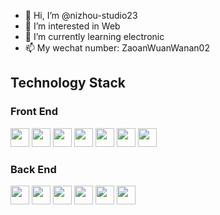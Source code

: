 - 👋 Hi, I’m @nizhou-studio23
- 👀 I’m interested in Web
- 🌱 I’m currently learning electronic
- 📫 My wechat number: ZaoanWuanWanan02

<!---
nizhou-studio23/nizhou-studio23 is a ✨ special ✨ repository because its `README.md` (this file) appears on your GitHub profile.
You can click the Preview link to take a look at your changes.
--->

<link rel="stylesheet" href="https://cdn.jsdelivr.net/gh/devicons/devicon@v2.15.1/devicon.min.css">

## Technology Stack

### Front End
          
<div>
<img src="https://cdn.jsdelivr.net/gh/devicons/devicon/icons/html5/html5-original.svg" width="30" height="30" />
<img src="https://cdn.jsdelivr.net/gh/devicons/devicon/icons/css3/css3-original.svg" width="30" height="30" />
<img src="https://cdn.jsdelivr.net/gh/devicons/devicon/icons/javascript/javascript-original.svg" width="30" height="30" />
<img src="https://cdn.jsdelivr.net/gh/devicons/devicon/icons/typescript/typescript-original.svg" width="30" height="30" />
<img src="https://cdn.jsdelivr.net/gh/devicons/devicon/icons/vuejs/vuejs-original.svg" width="30" height="30" />
<img src="https://cdn.jsdelivr.net/gh/devicons/devicon/icons/react/react-original.svg" width="30" height="30" />
<img src="https://cdn.jsdelivr.net/gh/devicons/devicon/icons/nodejs/nodejs-original.svg" width="30" height="30" />
</div>

### Back End

<div>
<img src="https://cdn.jsdelivr.net/gh/devicons/devicon/icons/java/java-original.svg" width="30" height="30"/>
<img src="https://cdn.jsdelivr.net/gh/devicons/devicon/icons/spring/spring-original.svg" width="30" height="30"/>
<img src="https://cdn.jsdelivr.net/gh/devicons/devicon/icons/mysql/mysql-original.svg" width="30" height="30"/>
<img src="https://cdn.jsdelivr.net/gh/devicons/devicon/icons/redis/redis-original.svg" width="30" height="30"/>  
<img src="https://cdn.jsdelivr.net/gh/devicons/devicon/icons/python/python-original.svg" width="30" height="30" />
<img src="https://cdn.jsdelivr.net/gh/devicons/devicon/icons/fastapi/fastapi-original.svg" width="30" height="30" />                  
</div>
